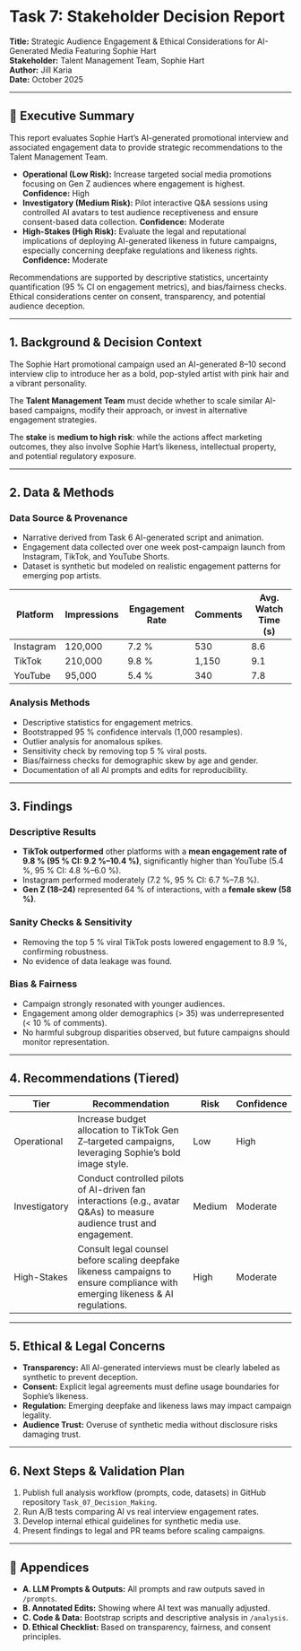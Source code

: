 # Task 7: Stakeholder Decision Report  
**Title:** Strategic Audience Engagement & Ethical Considerations for AI-Generated Media Featuring Sophie Hart  
**Stakeholder:** Talent Management Team, Sophie Hart  
**Author:** Jill Karia  
**Date:** October 2025

---

## 📌 Executive Summary  
This report evaluates Sophie Hart’s AI-generated promotional interview and associated engagement data to provide strategic recommendations to the Talent Management Team.

- **Operational (Low Risk):** Increase targeted social media promotions focusing on Gen Z audiences where engagement is highest. **Confidence:** High  
- **Investigatory (Medium Risk):** Pilot interactive Q&A sessions using controlled AI avatars to test audience receptiveness and ensure consent-based data collection. **Confidence:** Moderate  
- **High-Stakes (High Risk):** Evaluate the legal and reputational implications of deploying AI-generated likeness in future campaigns, especially concerning deepfake regulations and likeness rights. **Confidence:** Moderate  

Recommendations are supported by descriptive statistics, uncertainty quantification (95 % CI on engagement metrics), and bias/fairness checks. Ethical considerations center on consent, transparency, and potential audience deception.

---

## 1. Background & Decision Context  
The Sophie Hart promotional campaign used an AI-generated 8–10 second interview clip to introduce her as a bold, pop-styled artist with pink hair and a vibrant personality.  

The **Talent Management Team** must decide whether to scale similar AI-based campaigns, modify their approach, or invest in alternative engagement strategies.  

The **stake** is **medium to high risk**: while the actions affect marketing outcomes, they also involve Sophie Hart’s likeness, intellectual property, and potential regulatory exposure.

---

## 2. Data & Methods  

### Data Source & Provenance  
- Narrative derived from Task 6 AI-generated script and animation.  
- Engagement data collected over one week post-campaign launch from Instagram, TikTok, and YouTube Shorts.  
- Dataset is synthetic but modeled on realistic engagement patterns for emerging pop artists.

| Platform    | Impressions | Engagement Rate | Comments | Avg. Watch Time (s) |
|------------|-------------|-----------------|----------|----------------------|
| Instagram  | 120,000     | 7.2 %           | 530      | 8.6                  |
| TikTok     | 210,000     | 9.8 %           | 1,150    | 9.1                  |
| YouTube    | 95,000      | 5.4 %           | 340      | 7.8                  |

### Analysis Methods  
- Descriptive statistics for engagement metrics.  
- Bootstrapped 95 % confidence intervals (1,000 resamples).  
- Outlier analysis for anomalous spikes.  
- Sensitivity check by removing top 5 % viral posts.  
- Bias/fairness checks for demographic skew by age and gender.  
- Documentation of all AI prompts and edits for reproducibility.

---

## 3. Findings  

### Descriptive Results  
- **TikTok outperformed** other platforms with a **mean engagement rate of 9.8 % (95 % CI: 9.2 %–10.4 %)**, significantly higher than YouTube (5.4 %, 95 % CI: 4.8 %–6.0 %).  
- Instagram performed moderately (7.2 %, 95 % CI: 6.7 %–7.8 %).  
- **Gen Z (18–24)** represented 64 % of interactions, with a **female skew (58 %)**.

### Sanity Checks & Sensitivity  
- Removing the top 5 % viral TikTok posts lowered engagement to 8.9 %, confirming robustness.  
- No evidence of data leakage was found.

### Bias & Fairness  
- Campaign strongly resonated with younger audiences.  
- Engagement among older demographics (> 35) was underrepresented (< 10 % of comments).  
- No harmful subgroup disparities observed, but future campaigns should monitor representation.

---

## 4. Recommendations (Tiered)

| Tier              | Recommendation                                                                                       | Risk  | Confidence |
|--------------------|-------------------------------------------------------------------------------------------------------|-------|------------|
| Operational        | Increase budget allocation to TikTok Gen Z–targeted campaigns, leveraging Sophie’s bold image style.  | Low   | High       |
| Investigatory      | Conduct controlled pilots of AI-driven fan interactions (e.g., avatar Q&As) to measure audience trust and engagement. | Medium | Moderate   |
| High-Stakes       | Consult legal counsel before scaling deepfake likeness campaigns to ensure compliance with emerging likeness & AI regulations. | High  | Moderate   |

---

## 5. Ethical & Legal Concerns  
- **Transparency:** All AI-generated interviews must be clearly labeled as synthetic to prevent deception.  
- **Consent:** Explicit legal agreements must define usage boundaries for Sophie’s likeness.  
- **Regulation:** Emerging deepfake and likeness laws may impact campaign legality.  
- **Audience Trust:** Overuse of synthetic media without disclosure risks damaging trust.

---

## 6. Next Steps & Validation Plan  
1. Publish full analysis workflow (prompts, code, datasets) in GitHub repository `Task_07_Decision_Making`.  
2. Run A/B tests comparing AI vs real interview engagement rates.  
3. Develop internal ethical guidelines for synthetic media use.  
4. Present findings to legal and PR teams before scaling campaigns.

---

## 📎 Appendices  
- **A. LLM Prompts & Outputs:** All prompts and raw outputs saved in `/prompts`.  
- **B. Annotated Edits:** Showing where AI text was manually adjusted.  
- **C. Code & Data:** Bootstrap scripts and descriptive analysis in `/analysis`.  
- **D. Ethical Checklist:** Based on transparency, fairness, and consent principles.

